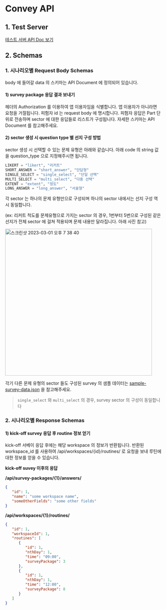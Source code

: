 # Convey API

## 1. Test Server

[테스트 서버 API Doc 보기](http://3.34.67.68/api/swagger/)


## 2. Schemas

### 1. 시나리오별 Request Body Schemas 
body 에 들어갈 data 의 스키마는 API Document 에 정의되어 있습니다.

#### 1) survey package 응답 결과 보내기
헤더의 Authorization 를 이용하여 앱 이용자임을 식별합니다. 앱 이용자가 아니라면 요청을 거절됩니다.
피험자 id 는 request body 에 명시합니다. 피험자 응답은 Part 단위로 전송하며 sector 에 대한 응답들로 리스트가 구성됩니다.
자세한 스키마는 API Document 를 참고해주세요.

#### 2) sector 생성 시 question type 별 선지 구성 방법
sector 생성 시 선택할 수 있는 문제 유형은 아래와 같습니다. 아래 code 의 string 값을 question_type 으로 지정해주시면 됩니다.
```python
LIKERT = "likert", "리커트"
SHORT_ANSWER = "short_answer", "단답형"
SINGLE_SELECT = "single_select", "단일 선택"
MULTI_SELECT = "multi_select", "다중 선택"
EXTENT = "extent", "정도"
LONG_ANSWER = "long_answer", "서술형"
```

각 sector 는 하나의 문제 유형만으로 구성되며 하나의 sector 내에서는 선지 구성 역시 동일합니다.

(ex: 리커트 척도를 문제유형으로 가지는 sector 의 경우, 
1번부터 5번으로 구성된 같은 선지가 전체 sector 에 걸쳐 적용되며
문제 내용만 달라집니다. 아래 사진 참고)


<img width="472" alt="스크린샷 2023-03-01 오후 7 38 40" src="https://user-images.githubusercontent.com/89679621/222115745-b51edcb8-d752-4d53-a051-6b3ee7a6e1b2.png">

각기 다른 문제 유형의 sector 들도 구성된 survey 의 샘플 데이터는
[sample-survey-data.json](sample-survey-data.json) 을 참고해주세요.

> ```single_select``` 와 ```multi_select``` 의 경우, survey sector 의 구성이 동일합니다


### 2. 시나리오별 Response Schemas

#### 1) kick-off survey 응답 후 routine 정보 얻기
kick-off 서베이 응답 후에는 해당 workspace 의 정보가 반환됩니다. 
반환된 workspace_id 를 사용하여 /api/workspaces/{id}/routines/ 로 
요청을 보내 루틴에 대한 정보를 얻을 수 있습니다.

**kick-off suvey 이후의 응답**

**/api/survey-packages/{1}/answers/**
```json
{
   "id": 1,
   "name": "some workspace name",
   "someOtherFields": "some other fields"
}
```

**/api/workspaces/{1}/routines/**
```json
{
   "id": 1,
   "workspaceId": 1,
   "routines": [
      {
         "id": 1,
         "nthDay": 1,
         "time": "09:00",
         "surveyPackage": 3
      },
      {
         "id": 1,
         "nthDay": 1,
         "time": "12:00",
         "surveyPackage": 8
      }
   ]
}
```
